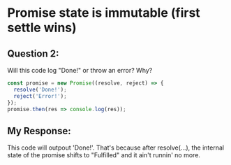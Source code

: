 # Promise state is immutable (first settle wins)

## Question 2:

Will this code log "Done!" or throw an error? Why?
```js
const promise = new Promise((resolve, reject) => {
  resolve('Done!');
  reject('Error!');
});
promise.then(res => console.log(res));
```

## My Response:

This code will outpout 'Done!'. That's because after resolve(...), the internal state of the promise shifts to "Fulfilled" and it ain't runnin' no more.
